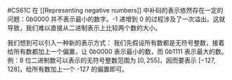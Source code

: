 #CS61C
在 [[Representing negative numbers]] 中补码的表示依然存在一定的问题：$0b0000$ 并不表示最小的数字。-1 递增到 0 的过程涉及了一次溢出。这就导致，我们难以直接从二进制表示上比较两个数的大小。

我们想到可以引入一种新的表示方式：
我们先假设所有数都是无符号整数，接着给所有数都加上一个偏置，让 $0b0000$ 表示最小的数，而 $0b1111$ 表示最大的数。
例：8 位二进制数可以表示的无符号整数范围为 $[0, 255]$，因而要表示 $[-127, 128]$，给所有数加上一个 -127 的偏置即可。